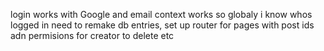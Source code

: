 login works with Google and email
context works so globaly i know whos logged in
need to remake db entries, set up router for pages with post ids adn permisions for creator to delete etc
